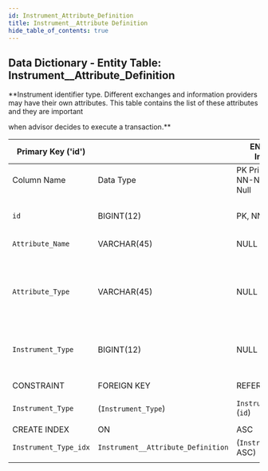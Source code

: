 ```yaml
---
id: Instrument_Attribute_Definition
title: Instrument__Attribute Definition
hide_table_of_contents: true
---
```


## Data Dictionary - Entity Table: Instrument__Attribute_Definition

**Instrument identifier type. Different exchanges and information providers may have their own attributes. This table contains the list of these attributes and they are important 

when advisor decides to execute a transaction.**			


| Primary Key ('id')||ENGINE = InnoDB|||
|---|---|---|---|---|
|Column Name|Data Type|PK Primary Key, NN-Not Null, Null|Example|Comments|
||
|`id`|BIGINT(12)|PK, NN|1|PrimaryKey-ID, Not Null (auto creates)|
|`Attribute_Name`|VARCHAR(45)|NULL||enter an Attribute Name|
|`Attribute_Type`|VARCHAR(45)|NULL|e.g: RIC, ISIN, CUSIP, SEDOL, Ticker, Valor, WKN.||
|`Instrument_Type`|BIGINT(12)|NULL|1|Instrument Type id,  see Insturment_Type Table|
||
|CONSTRAINT|FOREIGN KEY|REFERENCES|ON DELETE|ON UPDATE|
|`Instrument_Type`|(`Instrument_Type`)|`InstrumentType` (`id`)| NO ACTION|NO ACTION|
||
|CREATE INDEX|ON|ASC|VISABLE||
|`Instrument_Type_idx` |`Instrument__Attribute_Definition` | (`Instrument_Type` ASC) | VISIBLE||
||
